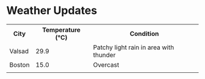 # Weather Updates

<!-- WEATHER-UPDATE-START -->
<table><tr><th>City</th><th>Temperature (°C)</th><th>Condition</th></tr><tr><td>Valsad</td><td>29.9</td><td>Patchy light rain in area with thunder</td></tr><tr><td>Boston</td><td>15.0</td><td>Overcast</td></tr><tr><td></td><td></td><td></td></tr></table>
<!-- WEATHER-UPDATE-END -->
